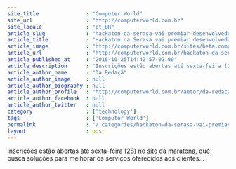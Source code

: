```yaml
---
site_title               : "Computer World"
site_url                 : "http://computerworld.com.br"
site_locale              : "pt_BR"
article_slug             : "hackaton-da-serasa-vai-premiar-desenvolvedores-com-ate-rs-10-mil"
article_title            : "Hackaton da Serasa vai premiar desenvolvedores com até R$ 10 mil"
article_image            : "http://computerworld.com.br/sites/beta.computerworld.com.br/files/news_articles/serasa_jam.png"
article_url              : "http://computerworld.com.br/hackaton-da-serasa-vai-premiar-desenvolvedores-com-ate-r-10-mil"
article_published_at     : "2016-10-25T14:42:57-02:00"
article_description      : "Inscrições estão abertas até sexta-feira (28) no site da maratona, que busca soluções para melhorar os serviços oferecidos aos clientes..."
article_author_name      : "Da Redaçã"
article_author_image     : null
article_author_biography : null
article_author_profile   : "http://computerworld.com.br/autor/da-redacao"
article_author_facebook  : null
article_author_twitter   : null
category                 : ['technology']
tags                     : ['Computer World']
permalink                : "/:categories/hackaton-da-serasa-vai-premiar-desenvolvedores-com-ate-rs-10-mil/"
layout                   : post
---
```


Inscrições estão abertas até sexta-feira (28) no site da maratona, que busca soluções para melhorar os serviços oferecidos aos clientes...
